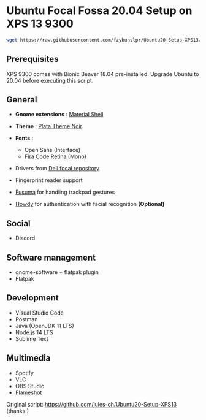 # Ubuntu Focal Fossa 20.04 Setup on XPS 13 9300
```bash
wget https://raw.githubusercontent.com/fzybunslpr/Ubuntu20-Setup-XPS13/master/setup.sh && sudo chmod +x setup.sh && ./setup.sh
```

## Prerequisites
XPS 9300 comes with Bionic Beaver 18.04 pre-installed. 
Upgrade Ubuntu to 20.04 before executing this script.

## General
- **Gnome extensions** : [Material Shell](https://github.com/material-shell/material-shell)
- **Theme** : [Plata Theme Noir](https://gitlab.com/tista500/plata-theme)
- **Fonts** :
  - Open Sans (Interface)
  - Fira Code Retina (Mono)

- Drivers from [Dell focal repository](http://dell.archive.canonical.com/dists/focal-somerville-melisa/)
- Fingerprint reader support
- [Fusuma](https://github.com/iberianpig/fusuma) for handling trackpad gestures
- [Howdy](https://github.com/boltgolt/howdy) for authentication with facial recognition **(Optional)**

## Social
- Discord

## Software management
- gnome-software + flatpak plugin
- Flatpak

## Development
- Visual Studio Code
- Postman
- Java (OpenJDK 11 LTS)
- Node.js 14 LTS
- Sublime Text

## Multimedia
- Spotify
- VLC
- OBS Studio
- Flameshot

Original script: https://github.com/jules-ch/Ubuntu20-Setup-XPS13 (thanks!)
